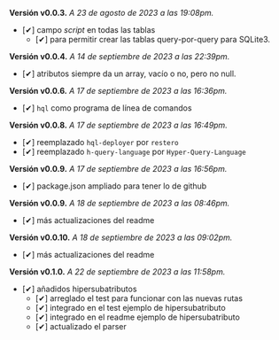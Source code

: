 **Versión v0.0.3.** *A 23 de agosto de 2023 a las 19:08pm.*

- [✔] campo *script* en todas las tablas
  - [✔] para permitir crear las tablas query-por-query para SQLite3.

**Versión v0.0.4.** *A 14 de septiembre de 2023 a las 22:39pm.*

- [✔] atributos siempre da un array, vacío o no, pero no null.

**Versión v0.0.6.** *A 17 de septiembre de 2023 a las 16:36pm.*

- [✔] `hql` como programa de línea de comandos

**Versión v0.0.8.** *A 17 de septiembre de 2023 a las 16:49pm.*

- [✔] reemplazado `hql-deployer` por `restero`
- [✔] reemplazado `h-query-language` por `Hyper-Query-Language`

**Versión v0.0.9.** *A 17 de septiembre de 2023 a las 16:56pm.*

- [✔] package.json ampliado para tener lo de github

**Versión v0.0.9.** *A 18 de septiembre de 2023 a las 08:46pm.*

- [✔] más actualizaciones del readme

**Versión v0.0.10.** *A 18 de septiembre de 2023 a las 09:02pm.*

- [✔] más actualizaciones del readme

**Versión v0.1.0.** *A 22 de septiembre de 2023 a las 11:58pm.*

- [✔] añadidos hipersubatributos
  - [✔] arreglado el test para funcionar con las nuevas rutas
  - [✔] integrado en el test ejemplo de hipersubatributo
  - [✔] integrado en el readme ejemplo de hipersubatributo
  - [✔] actualizado el parser
